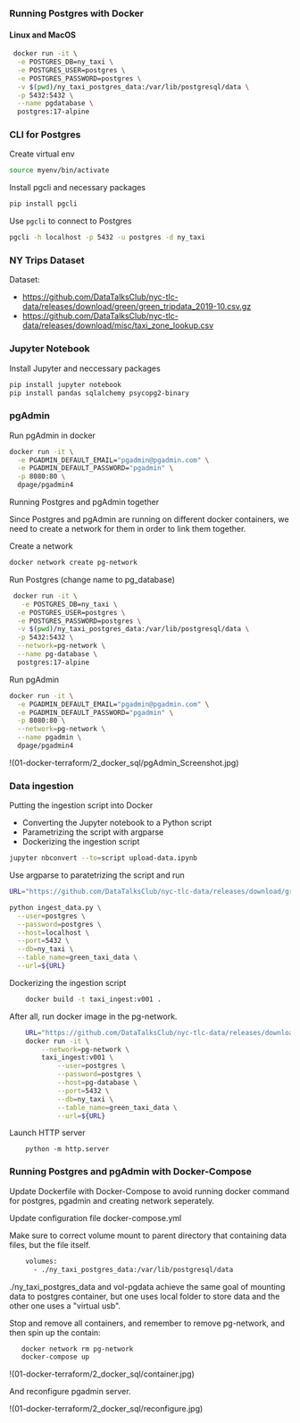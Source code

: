 ### Running Postgres with Docker

#### Linux and MacOS

```bash
 docker run -it \
  -e POSTGRES_DB=ny_taxi \
  -e POSTGRES_USER=postgres \
  -e POSTGRES_PASSWORD=postgres \
  -v $(pwd)/ny_taxi_postgres_data:/var/lib/postgresql/data \
  -p 5432:5432 \
  --name pgdatabase \
  postgres:17-alpine
```

### CLI for Postgres

Create virtual env

```bash
source myenv/bin/activate
```

Install pgcli and necessary packages

```bash
pip install pgcli
```

Use `pgcli` to connect to Postgres

```bash
pgcli -h localhost -p 5432 -u postgres -d ny_taxi
```

### NY Trips Dataset

Dataset:
* https://github.com/DataTalksClub/nyc-tlc-data/releases/download/green/green_tripdata_2019-10.csv.gz
* https://github.com/DataTalksClub/nyc-tlc-data/releases/download/misc/taxi_zone_lookup.csv


### Jupyter Notebook

Install Jupyter and neccessary packages

```bash
pip install jupyter notebook
pip install pandas sqlalchemy psycopg2-binary
```

### pgAdmin

Run pgAdmin in docker

```bash
docker run -it \
  -e PGADMIN_DEFAULT_EMAIL="pgadmin@pgadmin.com" \
  -e PGADMIN_DEFAULT_PASSWORD="pgadmin" \
  -p 8080:80 \
  dpage/pgadmin4
```

Running Postgres and pgAdmin together

Since Postgres and pgAdmin are running on different docker containers, we need to create a network for them in order to link them together.

Create a network

```bash
docker network create pg-network
```

Run Postgres (change name to pg_database)

```bash
 docker run -it \
   -e POSTGRES_DB=ny_taxi \
  -e POSTGRES_USER=postgres \
  -e POSTGRES_PASSWORD=postgres \
  -v $(pwd)/ny_taxi_postgres_data:/var/lib/postgresql/data \
  -p 5432:5432 \
  --network=pg-network \
  --name pg-database \
  postgres:17-alpine
```

Run pgAdmin

```bash
docker run -it \
  -e PGADMIN_DEFAULT_EMAIL="pgadmin@pgadmin.com" \
  -e PGADMIN_DEFAULT_PASSWORD="pgadmin" \
  -p 8080:80 \
  --network=pg-network \
  --name pgadmin \
  dpage/pgadmin4
```
!(01-docker-terraform/2_docker_sql/pgAdmin_Screenshot.jpg)


### Data ingestion

Putting the ingestion script into Docker

* Converting the Jupyter notebook to a Python script
* Parametrizing the script with argparse
* Dockerizing the ingestion script

```bash
jupyter nbconvert --to=script upload-data.ipynb
```

Use argparse to paratetrizing the script and run

```bash
URL="https://github.com/DataTalksClub/nyc-tlc-data/releases/download/green/green_tripdata_2019-10.csv.gz"

python ingest_data.py \
  --user=postgres \
  --password=postgres \
  --host=localhost \
  --port=5432 \
  --db=ny_taxi \
  --table_name=green_taxi_data \
  --url=${URL}
```

Dockerizing the ingestion script

```bash
    docker build -t taxi_ingest:v001 .
```

After all, run docker image in the pg-network.

```bash
    URL="https://github.com/DataTalksClub/nyc-tlc-data/releases/download/green/green_tripdata_2019-10.csv.gz"
    docker run -it \
        --network=pg-network \
        taxi_ingest:v001 \
            --user=postgres \
            --password=postgres \
            --host=pg-database \
            --port=5432 \
            --db=ny_taxi \
            --table_name=green_taxi_data \
            --url=${URL}
```

Launch HTTP server 

```base
    python -m http.server
```


### Running Postgres and pgAdmin with Docker-Compose

Update Dockerfile with Docker-Compose to avoid running docker command for postgres, pgadmin and creating network seperately.

Update configuration file docker-compose.yml

Make sure to correct volume mount to parent directory that containing data files, but the file itself. 

```bash
    volumes:
      - ./ny_taxi_postgres_data:/var/lib/postgresql/data
```
 ./ny_taxi_postgres_data and vol-pgdata achieve the same goal of mounting data to postgres container, but one uses local folder to store data and the other one uses a "virtual usb". 

 
Stop and remove all containers, and remember to remove pg-network, and then spin up the contain:
```bash
   docker network rm pg-network
   docker-compose up
```
!(01-docker-terraform/2_docker_sql/container.jpg)

And reconfigure pgadmin server.

!(01-docker-terraform/2_docker_sql/reconfigure.jpg)
